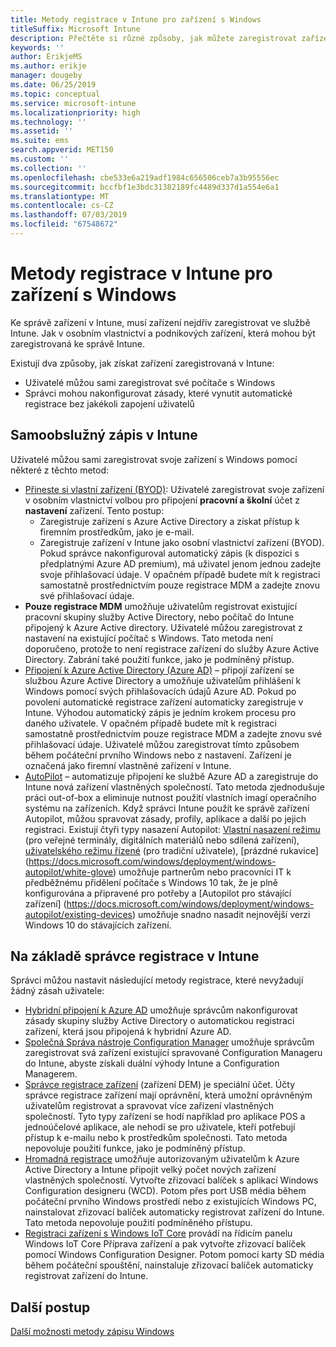 ```yaml
---
title: Metody registrace v Intune pro zařízení s Windows
titleSuffix: Microsoft Intune
description: Přečtěte si různé způsoby, jak můžete zaregistrovat zařízení s Windows v Intune
keywords: ''
author: ErikjeMS
ms.author: erikje
manager: dougeby
ms.date: 06/25/2019
ms.topic: conceptual
ms.service: microsoft-intune
ms.localizationpriority: high
ms.technology: ''
ms.assetid: ''
ms.suite: ems
search.appverid: MET150
ms.custom: ''
ms.collection: ''
ms.openlocfilehash: cbe533e6a219adf1984c656506ceb7a3b95556ec
ms.sourcegitcommit: bccfbf1e3bdc31382189fc4489d337d1a554e6a1
ms.translationtype: MT
ms.contentlocale: cs-CZ
ms.lasthandoff: 07/03/2019
ms.locfileid: "67548672"
---
```

# <a name="intune-enrollment-methods-for-windows-devices"></a>Metody registrace v Intune pro zařízení s Windows

Ke správě zařízení v Intune, musí zařízení nejdřív zaregistrovat ve službě Intune. Jak v osobním vlastnictví a podnikových zařízení, která mohou být zaregistrovaná ke správě Intune. 

Existují dva způsoby, jak získat zařízení zaregistrovaná v Intune:
- Uživatelé můžou sami zaregistrovat své počítače s Windows 
- Správci mohou nakonfigurovat zásady, které vynutit automatické registrace bez jakékoli zapojení uživatelů

## <a name="user-self-enrollment-in-intune"></a>Samoobslužný zápis v Intune

Uživatelé můžou sami zaregistrovat svoje zařízení s Windows pomocí některé z těchto metod:

- [Přineste si vlastní zařízení (BYOD)](https://docs.microsoft.com/intune-user-help/enroll-windows-10-device): Uživatelé zaregistrovat svoje zařízení v osobním vlastnictví volbou pro připojení **pracovní a školní** účet z **nastavení** zařízení. Tento postup:
    - Zaregistruje zařízení s Azure Active Directory a získat přístup k firemním prostředkům, jako je e-mail.
    - Zaregistruje zařízení v Intune jako osobní vlastnictví zařízení (BYOD).
Pokud správce nakonfiguroval automatický zápis (k dispozici s předplatnými Azure AD premium), má uživatel jenom jednou zadejte svoje přihlašovací údaje. V opačném případě budete mít k registraci samostatně prostřednictvím pouze registrace MDM a zadejte znovu své přihlašovací údaje.  
- **Pouze registrace MDM** umožňuje uživatelům registrovat existující pracovní skupiny služby Active Directory, nebo počítač do Intune připojený k Azure Active directory. Uživatelé můžou zaregistrovat z nastavení na existující počítač s Windows. Tato metoda není doporučeno, protože to není registrace zařízení do služby Azure Active Directory. Zabrání také použití funkce, jako je podmíněný přístup.
- [Připojení k Azure Active Directory (Azure AD)](https://docs.microsoft.com/azure/active-directory/user-help/user-help-join-device-on-network) – připojí zařízení se službou Azure Active Directory a umožňuje uživatelům přihlášení k Windows pomocí svých přihlašovacích údajů Azure AD. Pokud po povolení automatické registrace zařízení automaticky zaregistruje v Intune. Výhodou automatický zápis je jedním krokem procesu pro daného uživatele. V opačném případě budete mít k registraci samostatně prostřednictvím pouze registrace MDM a zadejte znovu své přihlašovací údaje. Uživatelé můžou zaregistrovat tímto způsobem během počáteční prvního Windows nebo z nastavení. Zařízení je označená jako firemní vlastněné zařízení v Intune.
- [AutoPilot](enrollment-autopilot.md) – automatizuje připojení ke službě Azure AD a zaregistruje do Intune nová zařízení vlastněných společností. Tato metoda zjednodušuje práci out-of-box a eliminuje nutnost použití vlastních imagí operačního systému na zařízeních. Když správci Intune použít ke správě zařízení Autopilot, můžou spravovat zásady, profily, aplikace a další po jejich registraci.  Existují čtyři typy nasazení Autopilot: [Vlastní nasazení režimu](https://docs.microsoft.com/windows/deployment/windows-autopilot/self-deploying) (pro veřejné terminály, digitálních materiálů nebo sdílená zařízení), [uživatelského režimu řízené](https://docs.microsoft.com/windows/deployment/windows-autopilot/user-driven) (pro tradiční uživatele), [prázdné rukavice] (https://docs.microsoft.com/windows/deployment/windows-autopilot/white-glove) umožňuje partnerům nebo pracovníci IT k předběžnému přidělení počítače s Windows 10 tak, že je plně konfigurována a připravené pro potřeby a [Autopilot pro stávající zařízení] (https://docs.microsoft.com/windows/deployment/windows-autopilot/existing-devices) umožňuje snadno nasadit nejnovější verzi Windows 10 do stávajících zařízení.

## <a name="administrator-based-enrollment-in-intune"></a>Na základě správce registrace v Intune

Správci můžou nastavit následující metody registrace, které nevyžadují žádný zásah uživatele:

- [Hybridní připojení k Azure AD](https://docs.microsoft.com/windows/client-management/mdm/enroll-a-windows-10-device-automatically-using-group-policy) umožňuje správcům nakonfigurovat zásady skupiny služby Active Directory o automatickou registraci zařízení, která jsou připojená k hybridní Azure AD. 
- [Společná Správa nástroje Configuration Manager](https://docs.microsoft.com/sccm/comanage/overview) umožňuje správcům zaregistrovat svá zařízení existující spravované Configuration Manageru do Intune, abyste získali duální výhody Intune a Configuration Managerem. 
- [Správce registrace zařízení](device-enrollment-manager-enroll.md) (zařízení DEM) je speciální účet. Účty správce registrace zařízení mají oprávnění, která umožní oprávněným uživatelům registrovat a spravovat více zařízení vlastněných společností. Tyto typy zařízení se hodí například pro aplikace POS a jednoúčelové aplikace, ale nehodí se pro uživatele, kteří potřebují přístup k e-mailu nebo k prostředkům společnosti. Tato metoda nepovoluje použití funkce, jako je podmíněný přístup. 
- [Hromadná registrace](windows-bulk-enroll.md) umožňuje autorizovaným uživatelům k Azure Active Directory a Intune připojit velký počet nových zařízení vlastněných společností. Vytvořte zřizovací balíček s aplikací Windows Configuration designeru (WCD). Potom přes port USB média během počáteční prvního Windows prostředí nebo z existujících Windows PC, nainstalovat zřizovací balíček automaticky registrovat zařízení do Intune. Tato metoda nepovoluje použití podmíněného přístupu. 
- [Registraci zařízení s Windows IoT Core](https://docs.microsoft.com/windows/iot-core/manage-your-device/intunedeviceenrollment) provádí na řídicím panelu Windows IoT Core Příprava zařízení a pak vytvořte zřizovací balíček pomocí Windows Configuration Designer. Potom pomocí karty SD média během počáteční spouštění, nainstaluje zřizovací balíček automaticky registrovat zařízení do Intune.

## <a name="next-steps"></a>Další postup

[Další možnosti metody zápisu Windows](enrollment-method-capab.md)
